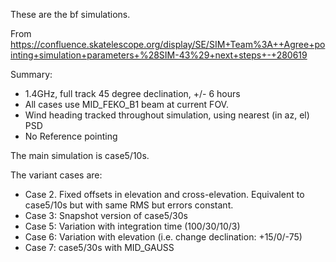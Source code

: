 These are the bf simulations. 

From https://confluence.skatelescope.org/display/SE/SIM+Team%3A++Agree+pointing+simulation+parameters+%28SIM-43%29+next+steps+-+280619

Summary:
 - 1.4GHz, full track 45 degree declination, +/- 6 hours
 - All cases use MID_FEKO_B1 beam at current FOV.
 - Wind heading tracked throughout simulation, using nearest (in az, el) PSD
 - No Reference pointing

The main simulation is case5/10s. 

The variant cases are:

 - Case 2. Fixed offsets in elevation and cross-elevation. Equivalent to case5/10s 
 but with same RMS but errors constant.
 - Case 3: Snapshot version of case5/30s
 - Case 5: Variation with integration time (100/30/10/3)
 - Case 6: Variation with elevation (i.e. change declination: +15/0/-75)
 - Case 7: case5/30s with MID_GAUSS